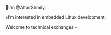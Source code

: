  🌟I'm @AltairShmily.  
 
 ✊I’m interested in embedded Linux development.  

 Welcome to technical exchanges  ~ 
